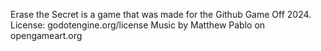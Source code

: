 Erase the Secret is a game that was made for the Github Game Off 2024.
License: godotengine.org/license
Music by Matthew Pablo on opengameart.org
